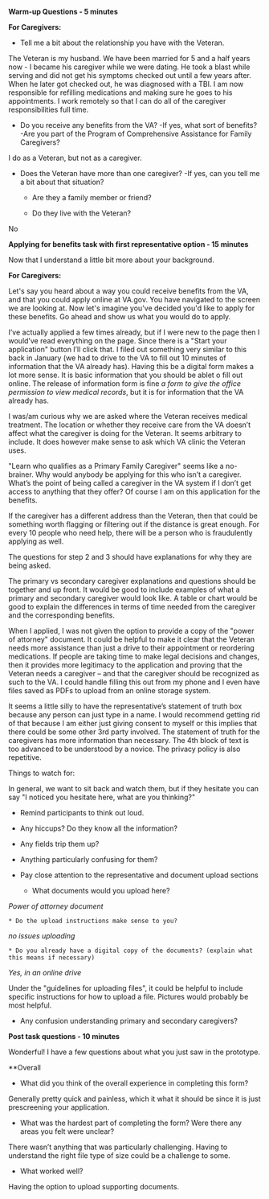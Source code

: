 **Warm-up Questions - 5 minutes**

**For Caregivers:**

* Tell me a bit about the relationship you have with the Veteran.

The Veteran is my husband. We have been married for 5 and a half years now - I became his caregiver while we were dating. He took a blast while serving and did not get his symptoms checked out until a few years after. When he later got checked out, he was diagnosed with a TBI. I am now responsible for refilling medications and making sure he goes to his appointments. I work remotely so that I can do all of the caregiver responsibilities full time. 

* Do you receive any benefits from the VA? -If yes, what sort of benefits? -Are you part of the Program of Comprehensive Assistance for Family Caregivers?

I do as a Veteran, but not as a caregiver. 

* Does the Veteran have more than one caregiver? -If yes, can you tell me a bit about that situation?

    * Are they a family member or friend?

    * Do they live with the Veteran?

No

**Applying for benefits task with first representative option - 15 minutes**

Now that I understand a little bit more about your background.

**For Caregivers:**

Let's say you heard about a way you could receive benefits from the VA, and that you could apply online at VA.gov. You have navigated to the screen we are looking at. Now let's imagine you've decided you'd like to apply for these benefits. Go ahead and show us what you would do to apply.

I’ve actually applied a few times already, but if I were new to the page then I would’ve read everything on the page. Since there is a "Start your application" button I’ll click that. I filed out something very similar to this back in January (we had to drive to the VA to fill out 10 minutes of information that the VA already has). Having this be a digital form makes a lot more sense. It is basic information that you should be ablet o fill out online. The release of information form is fine *a form to give the office permission to view medical records*, but it is for information that the VA already has. 

I was/am curious why we are asked where the Veteran receives medical treatment. The location or whether they receive care from the VA doesn’t affect what the caregiver is doing for the Veteran. It seems arbitrary to include. It does however make sense to ask which VA clinic the Veteran uses.

"Learn who qualifies as a Primary Family Caregiver" seems like a no-brainer. Why would anybody be applying for this who isn’t a caregiver. What’s the point of being called a caregiver in the VA system if I don’t get access to anything that they offer? Of course I am on this application for the benefits.

If the caregiver has a different address than the Veteran, then that could be something worth flagging or filtering out if the distance is great enough. For every 10 people who need help, there will be a person who is fraudulently applying as well. 

The questions for step 2 and 3 should have explanations for why they are being asked.

The primary vs secondary caregiver explanations and questions should be together and up front. It would be good to include examples of what a primary and secondary caregiver would look like. A table or chart would be good to explain the differences in terms of time needed from the caregiver and the corresponding benefits.

When I applied, I was not given the option to provide a copy of the "power of attorney" document. It could be helpful to make it clear that the Veteran needs more assistance than just a drive to their appointment or reordering medications. If people are taking time to make legal decisions and changes, then it provides more legitimacy to the application and proving that the Veteran needs a caregiver – and that the caregiver should be recognized as such to the VA. I could handle filling this out from my phone and I even have files saved as PDFs to upload from an online storage system. 

It seems a little silly to have the representative’s statement of truth box because any person can just type in a name. I would recommend getting rid of that because I am either just giving consent to myself or this implies that there could be some other 3rd party involved. The statement of truth for the caregivers has more information than necessary. The 4th block of text is too advanced to be understood by a novice. The privacy policy is also repetitive. 

Things to watch for:

In general, we want to sit back and watch them, but if they hesitate you can say "I noticed you hesitate here, what are you thinking?"

* Remind participants to think out loud.

* Any hiccups? Do they know all the information?

* Any fields trip them up?

* Anything particularly confusing for them?

* Pay close attention to the representative and document upload sections

    * What documents would you upload here?

*Power of attorney document*

    * Do the upload instructions make sense to you?

*no issues uploading*

    * Do you already have a digital copy of the documents? (explain what this means if necessary)

*Yes, in an online drive*

Under the "guidelines for uploading files", it could be helpful to include specific instructions for how to upload a file. Pictures would probably be most helpful. 

* Any confusion understanding primary and secondary caregivers?

**Post task questions - 10 minutes**

Wonderful! I have a few questions about what you just saw in the prototype.

**Overall

* What did you think of the overall experience in completing this form?

Generally pretty quick and painless, which it what it should be since it is just prescreening your application. 

* What was the hardest part of completing the form? Were there any areas you felt were unclear?

There wasn’t anything that was particularly challenging. Having to understand the right file type of size could be a challenge to some.

* What worked well?

Having the option to upload supporting documents. 

